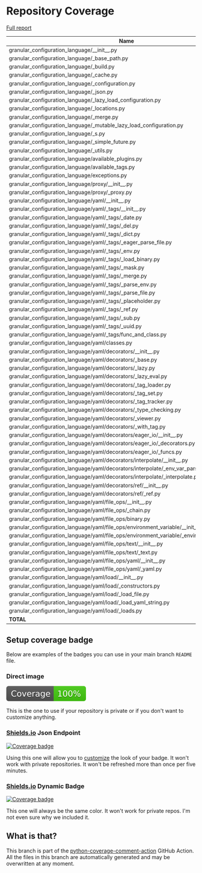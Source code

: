 # Repository Coverage

[Full report](https://htmlpreview.github.io/?https://github.com/lifedox/granular-configuration-language/blob/python-coverage-comment-action-data/htmlcov/index.html)

| Name                                                                                              |    Stmts |     Miss |   Branch |   BrPart |       Cover |   Missing |
|-------------------------------------------------------------------------------------------------- | -------: | -------: | -------: | -------: | ----------: | --------: |
| granular\_configuration\_language/\_\_init\_\_.py                                                 |        7 |        0 |        0 |        0 |     100.00% |           |
| granular\_configuration\_language/\_base\_path.py                                                 |       14 |        0 |        6 |        0 |     100.00% |           |
| granular\_configuration\_language/\_build.py                                                      |       45 |        0 |       16 |        0 |     100.00% |           |
| granular\_configuration\_language/\_cache.py                                                      |       67 |        0 |       12 |        0 |     100.00% |           |
| granular\_configuration\_language/\_configuration.py                                              |      158 |        0 |       24 |        0 |     100.00% |           |
| granular\_configuration\_language/\_json.py                                                       |       39 |        0 |       20 |        0 |     100.00% |           |
| granular\_configuration\_language/\_lazy\_load\_configuration.py                                  |       62 |        0 |        4 |        0 |     100.00% |           |
| granular\_configuration\_language/\_locations.py                                                  |       78 |        0 |        6 |        0 |     100.00% |           |
| granular\_configuration\_language/\_merge.py                                                      |       27 |        0 |       12 |        0 |     100.00% |           |
| granular\_configuration\_language/\_mutable\_lazy\_load\_configuration.py                         |       29 |        0 |        0 |        0 |     100.00% |           |
| granular\_configuration\_language/\_s.py                                                          |        2 |        0 |        0 |        0 |     100.00% |           |
| granular\_configuration\_language/\_simple\_future.py                                             |       19 |        0 |        0 |        0 |     100.00% |           |
| granular\_configuration\_language/\_utils.py                                                      |       46 |        0 |        8 |        0 |     100.00% |           |
| granular\_configuration\_language/available\_plugins.py                                           |        0 |        0 |        0 |        0 |     100.00% |           |
| granular\_configuration\_language/available\_tags.py                                              |        0 |        0 |        0 |        0 |     100.00% |           |
| granular\_configuration\_language/exceptions.py                                                   |       43 |        0 |        0 |        0 |     100.00% |           |
| granular\_configuration\_language/proxy/\_\_init\_\_.py                                           |        2 |        0 |        0 |        0 |     100.00% |           |
| granular\_configuration\_language/proxy/\_proxy.py                                                |       68 |        0 |        0 |        0 |     100.00% |           |
| granular\_configuration\_language/yaml/\_\_init\_\_.py                                            |        3 |        0 |        0 |        0 |     100.00% |           |
| granular\_configuration\_language/yaml/\_tags/\_\_init\_\_.py                                     |        4 |        0 |        0 |        0 |     100.00% |           |
| granular\_configuration\_language/yaml/\_tags/\_date.py                                           |       22 |        0 |        2 |        0 |     100.00% |           |
| granular\_configuration\_language/yaml/\_tags/\_del.py                                            |        6 |        0 |        0 |        0 |     100.00% |           |
| granular\_configuration\_language/yaml/\_tags/\_dict.py                                           |        7 |        0 |        0 |        0 |     100.00% |           |
| granular\_configuration\_language/yaml/\_tags/\_eager\_parse\_file.py                             |       15 |        0 |        2 |        0 |     100.00% |           |
| granular\_configuration\_language/yaml/\_tags/\_env.py                                            |       11 |        0 |        0 |        0 |     100.00% |           |
| granular\_configuration\_language/yaml/\_tags/\_load\_binary.py                                   |       15 |        0 |        0 |        0 |     100.00% |           |
| granular\_configuration\_language/yaml/\_tags/\_mask.py                                           |        8 |        0 |        0 |        0 |     100.00% |           |
| granular\_configuration\_language/yaml/\_tags/\_merge.py                                          |       10 |        0 |        0 |        0 |     100.00% |           |
| granular\_configuration\_language/yaml/\_tags/\_parse\_env.py                                     |       37 |        0 |        6 |        0 |     100.00% |           |
| granular\_configuration\_language/yaml/\_tags/\_parse\_file.py                                    |       21 |        0 |        2 |        0 |     100.00% |           |
| granular\_configuration\_language/yaml/\_tags/\_placeholder.py                                    |        7 |        0 |        0 |        0 |     100.00% |           |
| granular\_configuration\_language/yaml/\_tags/\_ref.py                                            |        9 |        0 |        0 |        0 |     100.00% |           |
| granular\_configuration\_language/yaml/\_tags/\_sub.py                                            |        8 |        0 |        0 |        0 |     100.00% |           |
| granular\_configuration\_language/yaml/\_tags/\_uuid.py                                           |        8 |        0 |        0 |        0 |     100.00% |           |
| granular\_configuration\_language/yaml/\_tags/func\_and\_class.py                                 |       34 |        0 |        4 |        0 |     100.00% |           |
| granular\_configuration\_language/yaml/classes.py                                                 |      112 |        0 |        6 |        0 |     100.00% |           |
| granular\_configuration\_language/yaml/decorators/\_\_init\_\_.py                                 |        7 |        0 |        0 |        0 |     100.00% |           |
| granular\_configuration\_language/yaml/decorators/\_base.py                                       |       89 |        0 |       12 |        0 |     100.00% |           |
| granular\_configuration\_language/yaml/decorators/\_lazy.py                                       |       39 |        0 |        4 |        0 |     100.00% |           |
| granular\_configuration\_language/yaml/decorators/\_lazy\_eval.py                                 |       35 |        0 |        0 |        0 |     100.00% |           |
| granular\_configuration\_language/yaml/decorators/\_tag\_loader.py                                |       45 |        0 |        6 |        0 |     100.00% |           |
| granular\_configuration\_language/yaml/decorators/\_tag\_set.py                                   |       41 |        0 |       12 |        0 |     100.00% |           |
| granular\_configuration\_language/yaml/decorators/\_tag\_tracker.py                               |       51 |        0 |       10 |        0 |     100.00% |           |
| granular\_configuration\_language/yaml/decorators/\_type\_checking.py                             |       58 |        0 |        2 |        0 |     100.00% |           |
| granular\_configuration\_language/yaml/decorators/\_viewer.py                                     |      134 |        0 |       34 |        0 |     100.00% |           |
| granular\_configuration\_language/yaml/decorators/\_with\_tag.py                                  |       10 |        0 |        0 |        0 |     100.00% |           |
| granular\_configuration\_language/yaml/decorators/eager\_io/\_\_init\_\_.py                       |        4 |        0 |        0 |        0 |     100.00% |           |
| granular\_configuration\_language/yaml/decorators/eager\_io/\_decorators.py                       |       28 |        0 |        0 |        0 |     100.00% |           |
| granular\_configuration\_language/yaml/decorators/eager\_io/\_funcs.py                            |       16 |        0 |        0 |        0 |     100.00% |           |
| granular\_configuration\_language/yaml/decorators/interpolate/\_\_init\_\_.py                     |        2 |        0 |        0 |        0 |     100.00% |           |
| granular\_configuration\_language/yaml/decorators/interpolate/\_env\_var\_parser.py               |       23 |        0 |        4 |        0 |     100.00% |           |
| granular\_configuration\_language/yaml/decorators/interpolate/\_interpolate.py                    |       78 |        0 |       18 |        0 |     100.00% |           |
| granular\_configuration\_language/yaml/decorators/ref/\_\_init\_\_.py                             |        2 |        0 |        0 |        0 |     100.00% |           |
| granular\_configuration\_language/yaml/decorators/ref/\_ref.py                                    |       39 |        0 |       14 |        0 |     100.00% |           |
| granular\_configuration\_language/yaml/file\_ops/\_\_init\_\_.py                                  |        5 |        0 |        0 |        0 |     100.00% |           |
| granular\_configuration\_language/yaml/file\_ops/\_chain.py                                       |       59 |        0 |       20 |        0 |     100.00% |           |
| granular\_configuration\_language/yaml/file\_ops/binary.py                                        |       22 |        0 |        6 |        0 |     100.00% |           |
| granular\_configuration\_language/yaml/file\_ops/environment\_variable/\_\_init\_\_.py            |        2 |        0 |        0 |        0 |     100.00% |           |
| granular\_configuration\_language/yaml/file\_ops/environment\_variable/\_environment\_variable.py |       17 |        0 |        2 |        0 |     100.00% |           |
| granular\_configuration\_language/yaml/file\_ops/text/\_\_init\_\_.py                             |        2 |        0 |        0 |        0 |     100.00% |           |
| granular\_configuration\_language/yaml/file\_ops/text/\_text.py                                   |       22 |        0 |        6 |        0 |     100.00% |           |
| granular\_configuration\_language/yaml/file\_ops/yaml/\_\_init\_\_.py                             |        2 |        0 |        0 |        0 |     100.00% |           |
| granular\_configuration\_language/yaml/file\_ops/yaml/\_yaml.py                                   |       12 |        0 |        0 |        0 |     100.00% |           |
| granular\_configuration\_language/yaml/load/\_\_init\_\_.py                                       |        2 |        0 |        0 |        0 |     100.00% |           |
| granular\_configuration\_language/yaml/load/\_constructors.py                                     |       17 |        0 |        6 |        0 |     100.00% |           |
| granular\_configuration\_language/yaml/load/\_load\_file.py                                       |       24 |        0 |        4 |        0 |     100.00% |           |
| granular\_configuration\_language/yaml/load/\_load\_yaml\_string.py                               |       23 |        0 |        4 |        0 |     100.00% |           |
| granular\_configuration\_language/yaml/load/\_loads.py                                            |       18 |        0 |        4 |        0 |     100.00% |           |
|                                                                                         **TOTAL** | **1971** |    **0** |  **298** |    **0** | **100.00%** |           |


## Setup coverage badge

Below are examples of the badges you can use in your main branch `README` file.

### Direct image

[![Coverage badge](https://raw.githubusercontent.com/lifedox/granular-configuration-language/python-coverage-comment-action-data/badge.svg)](https://htmlpreview.github.io/?https://github.com/lifedox/granular-configuration-language/blob/python-coverage-comment-action-data/htmlcov/index.html)

This is the one to use if your repository is private or if you don't want to customize anything.

### [Shields.io](https://shields.io) Json Endpoint

[![Coverage badge](https://img.shields.io/endpoint?url=https://raw.githubusercontent.com/lifedox/granular-configuration-language/python-coverage-comment-action-data/endpoint.json)](https://htmlpreview.github.io/?https://github.com/lifedox/granular-configuration-language/blob/python-coverage-comment-action-data/htmlcov/index.html)

Using this one will allow you to [customize](https://shields.io/endpoint) the look of your badge.
It won't work with private repositories. It won't be refreshed more than once per five minutes.

### [Shields.io](https://shields.io) Dynamic Badge

[![Coverage badge](https://img.shields.io/badge/dynamic/json?color=brightgreen&label=coverage&query=%24.message&url=https%3A%2F%2Fraw.githubusercontent.com%2Flifedox%2Fgranular-configuration-language%2Fpython-coverage-comment-action-data%2Fendpoint.json)](https://htmlpreview.github.io/?https://github.com/lifedox/granular-configuration-language/blob/python-coverage-comment-action-data/htmlcov/index.html)

This one will always be the same color. It won't work for private repos. I'm not even sure why we included it.

## What is that?

This branch is part of the
[python-coverage-comment-action](https://github.com/marketplace/actions/python-coverage-comment)
GitHub Action. All the files in this branch are automatically generated and may be
overwritten at any moment.